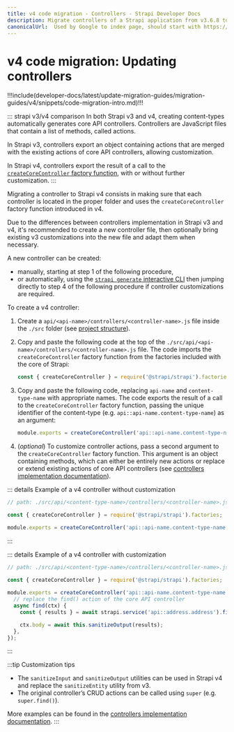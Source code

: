 ```yaml
---
title: v4 code migration - Controllers - Strapi Developer Docs
description: Migrate controllers of a Strapi application from v3.6.8 to v4.0.x
canonicalUrl:  Used by Google to index page, should start with https://docs.strapi.io/ — delete this comment when done [paste final URL here]
---
```


<!-- TODO: update SEO -->

# v4 code migration: Updating controllers

!!!include(developer-docs/latest/update-migration-guides/migration-guides/v4/snippets/code-migration-intro.md)!!!

::: strapi v3/v4 comparison
In both Strapi v3 and v4, creating content-types automatically generates core API controllers. Controllers are JavaScript files that contain a list of methods, called actions.

In Strapi v3, controllers export an object containing actions  that are merged with the existing actions of core API controllers, allowing customization.

In Strapi v4, controllers export the result of a call to the [`createCoreController` factory function](/developer-docs/latest/development/backend-customization/controllers.md#implementation), with or without further customization.
:::

Migrating a controller to Strapi v4 consists in making sure that each controller is located in the proper folder and uses the `createCoreController` factory function introduced in v4.

Due to the differences between controllers implementation in Strapi v3 and v4, it's recommended to create a new controller file, then optionally bring existing v3 customizations into the new file and adapt them when necessary.

A new controller can be created:

- manually, starting at step 1 of the following procedure,
- or automatically, using the [`strapi generate` interactive CLI](/developer-docs/latest/developer-resources/cli/CLI.md#strapi-generate) then jumping directly to step 4 of the following procedure if controller customizations are required.

To create a v4 controller:

1. Create a `api/<api-name>/controllers/<controller-name>.js` file inside the `./src` folder (see [project structure](/developer-docs/latest/setup-deployment-guides/file-structure.md)).

2. Copy and paste the following code at the top of the `./src/api/<api-name>/controllers/<controller-name>.js` file. The code imports the `createCoreController` factory function from the factories included with the core of Strapi:

    ```js
    const { createCoreController } = require('@strapi/strapi').factories;
    ```

3. Copy and paste the following code, replacing `api-name` and `content-type-name` with appropriate names. The code exports the result of a call to the `createCoreController` factory function, passing the unique identifier of the content-type (e.g. `api::api-name.content-type-name`) as an argument:

    ```js
    module.exports = createCoreController('api::api-name.content-type-name')
    ```

4. (_optional_) To customize controller actions, pass a second argument to the `createCoreController` factory function. This argument is an object containing methods, which can either be entirely new actions or replace or extend existing actions of core API controllers (see [controllers implementation documentation](/developer-docs/latest/development/backend-customization/controllers.md#adding-a-new-controller)).

::: details Example of a v4 controller without customization

  ```jsx
  // path: ./src/api/<content-type-name>/controllers/<controller-name>.js

  const { createCoreController } = require('@strapi/strapi').factories;

  module.exports = createCoreController('api::api-name.content-type-name');
  ```

:::

::: details Example of a v4 controller with customization

  ```jsx
  // path: ./src/api/<content-type-name>/controllers/<controller-name>.js

  const { createCoreController } = require('@strapi/strapi').factories;
    
  module.exports = createCoreController('api::api-name.content-type-name', {
    // replace the find() action of the core API controller
    async find(ctx) {
      const { results } = await strapi.service('api::address.address').find();
  
      ctx.body = await this.sanitizeOutput(results);
    },
  });
  ```

:::

:::tip Customization tips

* The `sanitizeInput` and `sanitizeOutput` utilities can be used in Strapi v4 and replace the `sanitizeEntity` utility from v3.
* The original controller’s CRUD actions can be called using `super` (e.g. `super.find()`).

More examples can be found in the [controllers implementation documentation](/developer-docs/latest/development/backend-customization/controllers.md#implementation).
:::

<!-- TODO: add a conclusion or links for other steps -->
